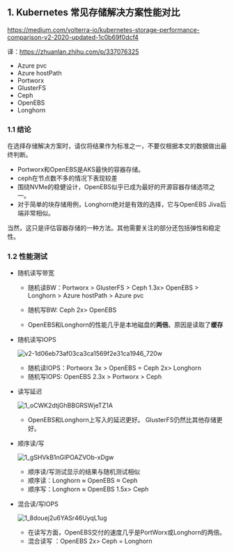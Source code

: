 ## 1. Kubernetes 常见存储解决方案性能对比

https://medium.com/volterra-io/kubernetes-storage-performance-comparison-v2-2020-updated-1c0b69f0dcf4

译：https://zhuanlan.zhihu.com/p/337076325

- Azure pvc
- Azure hostPath
- Portworx
- GlusterFS
- Ceph
- OpenEBS
- Longhorn

### 1.1  结论

在选择存储解决方案时，请仅将结果作为标准之一，不要仅根据本文的数据做出最终判断。

- Portworx和OpenEBS是AKS最快的容器存储。
- ceph在节点数不多的情况下表现较差
- 围绕NVMe的稳健设计，OpenEBS似乎已成为最好的开源容器存储选项之一。
- 对于简单的块存储用例，Longhorn绝对是有效的选择，它与OpenEBS Jiva后端非常相似。

当然，这只是评估容器存储的一种方法。其他需要关注的部分还包括弹性和稳定性。

### 1.2 性能测试 

- 随机读写带宽

  - 随机读BW：Portworx > GlusterFS >  Ceph 1.3x> OpenEBS > Longhorn  > Azure hostPath >  Azure pvc
  - 随机写BW:  Ceph 2x> OpenEBS 

  - OpenEBS和Longhorn的性能几乎是本地磁盘的**两倍**。原因是读取了**缓存**

- 随机读写IOPS

  ![v2-1d06eb73af03ca3ca1569f2e31ca1946_720w](D:\IFLYTEK\DevOps\photo\v2-1d06eb73af03ca3ca1569f2e31ca1946_720w.webp)

  - 随机读IOPS：Portworx 3x > OpenEBS = Ceph 2x> Longhorn
  - 随机写IOPS:   OpenEBS 2.3x > Portworx > Ceph 

- 读写延迟

  ![1_oCWK2dtjGhBBGRSWjeTZ1A](D:\IFLYTEK\DevOps\photo\1_oCWK2dtjGhBBGRSWjeTZ1A.webp)

  - OpenEBS和Longhorn上写入的延迟更好。 GlusterFS仍然比其他存储更好。

- 顺序读/写

  ![1_gSHVkB1nGIPOAZVOb-xDgw](D:\IFLYTEK\DevOps\photo\1_gSHVkB1nGIPOAZVOb-xDgw.webp)

  - 顺序读/写测试显示的结果与随机测试相似
  - 顺序读：Longhorn ≈ OpenEBS ≈ Ceph
  - 顺序写：Longhorn   ≈ OpenEBS 1.5x> Ceph 

- 混合读/写IOPS

  ![1_8douej2u6YASr46UyqL1ug](D:\IFLYTEK\DevOps\photo\1_8douej2u6YASr46UyqL1ug.webp)

  - 在读写方面，OpenEBS交付的速度几乎是PortWorx或Longhorn的两倍。
  - 混合读写 ：OpenEBS 2x> Ceph = Longhorn 








